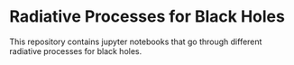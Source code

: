 # Radiative Processes for Black Holes

This repository contains jupyter notebooks that go through different
radiative processes for black holes.
